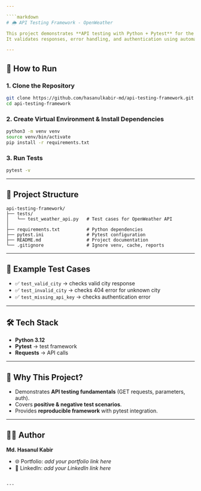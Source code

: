 ```yaml
---

````markdown
# 🌦️ API Testing Framework - OpenWeather

This project demonstrates **API testing with Python + Pytest** for the [OpenWeather API](https://openweathermap.org/api).  
It validates responses, error handling, and authentication using automated test cases.  

---
```


## 🚀 How to Run

### 1. Clone the Repository
```bash
git clone https://github.com/hasanulkabir-md/api-testing-framework.git
cd api-testing-framework
````

### 2. Create Virtual Environment & Install Dependencies

```bash
python3 -m venv venv
source venv/bin/activate
pip install -r requirements.txt
```

### 3. Run Tests

```bash
pytest -v
```

---

## 📂 Project Structure

```
api-testing-framework/
├── tests/
│   └── test_weather_api.py   # Test cases for OpenWeather API
│
├── requirements.txt          # Python dependencies
├── pytest.ini                # Pytest configuration
├── README.md                 # Project documentation
└── .gitignore                # Ignore venv, cache, reports
```

---

## 🧪 Example Test Cases

* ✅ `test_valid_city` → checks valid city response
* ✅ `test_invalid_city` → checks 404 error for unknown city
* ✅ `test_missing_api_key` → checks authentication error

---

## 🛠 Tech Stack

* **Python 3.12**
* **Pytest** → test framework
* **Requests** → API calls

---

## 🎯 Why This Project?

* Demonstrates **API testing fundamentals** (GET requests, parameters, auth).
* Covers **positive & negative test scenarios**.
* Provides **reproducible framework** with pytest integration.

---

## 👨‍💻 Author

**Md. Hasanul Kabir**

* 🌐 Portfolio: *add your portfolio link here*
* 💼 LinkedIn: *add your LinkedIn link here*

`````

---
